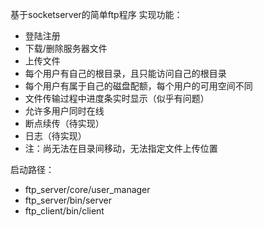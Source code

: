 基于socketserver的简单ftp程序
实现功能：
 * 登陆注册
 * 下载/删除服务器文件
 * 上传文件
 * 每个用户有自己的根目录，且只能访问自己的根目录
 * 每个用户有属于自己的磁盘配额，每个用户的可用空间不同
 * 文件传输过程中进度条实时显示（似乎有问题）
 * 允许多用户同时在线
 * 断点续传（待实现）
 * 日志（待实现）
 * 注：尚无法在目录间移动，无法指定文件上传位置

启动路径：
- ftp_server/core/user_manager
- ftp_server/bin/server
- ftp_client/bin/client
